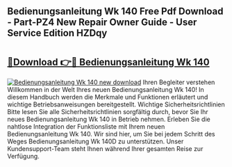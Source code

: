 ## Bedienungsanleitung Wk 140 Free Pdf Download - Part-PZ4 New Repair Owner Guide - User Service Edition HZDqy

# <h2><a href="http://df2ff0t.blite.top/?on=Bedienungsanleitung+Wk+140">🔗Download 👉🔴 Bedienungsanleitung Wk 140</a></h2>

[![Bedienungsanleitung Wk 140 new download](https://i.imgur.com/lujVjoI.png)](http://df2ff0t.blite.top/?on=Bedienungsanleitung+Wk+140)
Ihren Begleiter verstehen Willkommen in der Welt Ihres neuen Bedienungsanleitung Wk 140! In diesem Handbuch werden die Merkmale und Funktionen erläutert und wichtige Betriebsanweisungen bereitgestellt. Wichtige Sicherheitsrichtlinien Bitte lesen Sie alle Sicherheitsrichtlinien sorgfältig durch, bevor Sie Ihr neues Bedienungsanleitung Wk 140 in Betrieb nehmen. Erleben Sie die nahtlose Integration der Funktionsliste mit Ihrem neuen Bedienungsanleitung Wk 140. Wir sind hier, um Sie bei jedem Schritt des Weges Bedienungsanleitung Wk 140D zu unterstützen. Unser Kundensupport-Team steht Ihnen während Ihrer gesamten Reise zur Verfügung.

